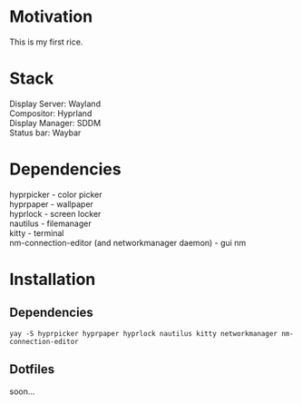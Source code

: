 # Motivation
This is my first rice.   


# Stack   
Display Server: Wayland   
Compositor: Hyprland   
Display Manager: SDDM   
Status bar: Waybar   


# Dependencies   
hyprpicker - color picker   
hyprpaper - wallpaper   
hyprlock - screen locker   
nautilus - filemanager   
kitty - terminal   
nm-connection-editor (and networkmanager daemon) - gui nm   


# Installation   
## Dependencies   
`yay -S hyprpicker hyprpaper hyprlock nautilus kitty networkmanager nm-connection-editor`   

## Dotfiles   
soon...   

